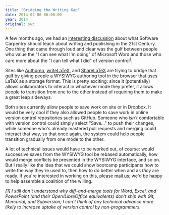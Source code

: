 ```yaml
---
title: "Bridging the Writing Gap"
date: 2014-04-06 06:00:00
year: 2014
original: swc
---
```

<p>
  A few months ago,
  we had an <a href="{{site.github_url}}/bc/issues/199">interesting discussion</a>
  about what Software Carpentry should teach about writing and publishing in the 21st Century.
  One thing that came through loud and clear was the gulf between
  people who value the "I can see what I'm doing" of Microsoft Word
  and those who care more about the "I can tell what I did" of version control<sup><a href="#1">1</a></sup>.
</p>
<p>
  Sites like
  <a href="https://authorea.com/">Authorea</a>,
  <a href="https://www.writelatex.com/">writeLaTeX</a>,
  and <a href="https://www.sharelatex.com/">ShareLaTeX</a>
  are trying to bridge that gulf by giving people
  a WYSIWYG authoring tool in the browser
  that uses LaTeX as a storage format.
  This is pretty exciting:
  since it (potentially) allows collaborators to interact in whichever mode they prefer,
  it allows people to transition from one to the other instead of requiring them to make a great leap sideways.
</p>
<p>
  Both sites currently allow people to save work on site or in Dropbox.
  It would be very cool if they also allowed people to save work in online version control repositories
  such as GitHub.
  Someone who <em>isn't</em> comfortable with version control
  could simply select "Save..." to push their changes,
  while someone who's already mastered pull requests and merging could interact that way,
  so that once again,
  the system could help people transition gradually from one mode to the other.
</p>
<p>
  A lot of technical issues would have to be worked out, of course:
  would successive saves from the WYSIWYG tool be rebased automatically,
  how would merge conflicts be presented in the WYSIWYG interface,
  and so on.
  But I really like the idea that we could show bootcamp participants
  how to write the way they're used to,
  then how to do better when and as <em>they</em> are ready.
  If you're interested in working on this,
  please <a href="mailto:{{site.contact}}">mail us</a>;
  we'd be happy to help assemble a coalition of the willing.
</p>
<p id="1"><em>
    [1]
    I still don't understand why diff-and-merge tools for Word, Excel, and PowerPoint
    (and their Open/LibreOffice equivalents)
    don't ship with Git, Mercurial, and Subversion;
    I can't think of any technical advance more likely to increase uptake of version control by non-programmers.
</em></p>
